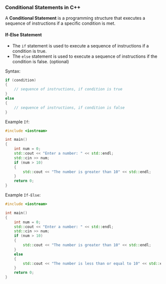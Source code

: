 ### Conditional Statements in C++

A **Conditional Statement** is a programming structure that executes a sequence of instructions if a specific condition is met.


#### If-Else Statement

- The `if` statement is used to execute a sequence of instructions if a condition is true.
- The `else` statement is used to execute a sequence of instructions if the condition is false. (optional)

Syntax:
```cpp
if (condition)
{
    // sequence of instructions, if condition is true
}
else
{
    // sequence of instructions, if condition is false
}
```

Example `If`:
```cpp
#include <iostream>

int main()
{
    int num = 0;
    std::cout << "Enter a number: " << std::endl;
    std::cin >> num;
    if (num > 10)
    {
        std::cout << "The number is greater than 10" << std::endl;
    }
    return 0;
}
```

Example `If-Else`:
```cpp
#include <iostream>

int main()
{
    int num = 0;
    std::cout << "Enter a number: " << std::endl;
    std::cin >> num;
    if (num > 10)
    {
        std::cout << "The number is greater than 10" << std::endl;
    }
    else
    {
        std::cout << "The number is less than or equal to 10" << std::endl;
    }
    return 0;
}
```